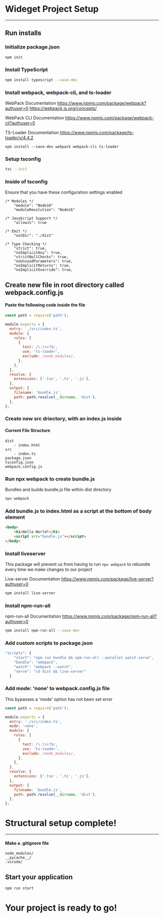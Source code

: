 # Wideget Project Setup
---
## Run installs
### Initialize package.json

```bash
npm init
```

### Install TypeScript

```bash
npm install typescript --save-dev
```

### Install webpack, webpack-cli, and ts-loader
WebPack Documentation
https://www.npmjs.com/package/webpack?authuser=0
https://webpack.js.org/concepts/

WebPack CLI Documentation
https://www.npmjs.com/package/webpack-cli?authuser=0

TS-Loader Documentation
https://www.npmjs.com/package/ts-loader/v/4.4.2

```
npm install --save-dev webpack webpack-cli ts-loader
```

### Setup tsconfig
```bash
tsc --init
```

### Inside of tsconfig
Ensure that you have these configuration settings enabled

```
/* Modules */
    "module": "Node16"
    "moduleResolution": "Node16"

/* JavaScript Support */
    "allowJs": true

/* Emit */
    "outDir": "./dist"

/* Type Checking */
    "strict": true, 
    "noImplicitAny": true,
    "strictNullChecks": true,
    "noUnusedParameters": true, 
    "noImplicitReturns": true,
    "noImplicitOverride": true, 
```

## Create new file in root directory called webpack.config.js
#### Paste the following code inside the file

```javascript
const path = require('path');

module.exports = {
  entry: './src/index.ts',
  module: {
    rules: [
      {
        test: /\.tsx?$/,
        use: 'ts-loader',
        exclude: /node_modules/,
      },
    ],
  },
  resolve: {
    extensions: ['.tsx', '.ts', '.js'],
  },
  output: {
    filename: 'bundle.js',
    path: path.resolve(__dirname, 'dist'),
  },
};
```

### Create new src driectory, with an index.js inside
#### Current File Structure

```
dist
    - index.html
src
    - index.ts
package.json
tsconfig.json
webpack.config.js
```

### Run npx webpack to create bundle.js
Bundles and builds bundle.js file within dist directory

```bash
npx webpack
```

### Add bundle.js to index.html as a script at the bottom of body element

```html
<body>
    <h1>Hello World!</h1>
    <script src="bundle.js"></script>
</body>
```

### Install liveserver
This package will prevent us from having to run ```npx webpack``` to rebundle every time we make changes to our project

Live-server Documentation
https://www.npmjs.com/package/live-server?authuser=0

```bash
npm install live-server
```

### Install npm-run-all
npm-run-all Documentation
https://www.npmjs.com/package/npm-run-all?authuser=0

```bash
npm install npm-run-all --save-dev
```

### Add custom scripts to package.json


```javascript
"scripts": {
    "start": "npm run bundle && npm-run-all --parallel watch serve",
    "bundle": "webpack",
    "watch": "webpack --watch",
    "serve": "cd dist && live-server"
  }
```

### Add mode: 'none' to webpack.config.js file
This bypasses a 'mode' option has not been set error

```javascript
const path = require('path');

module.exports = {
  entry: './src/index.ts',
  mode: 'none',
  module: {
    rules: [
      {
        test: /\.tsx?$/,
        use: 'ts-loader',
        exclude: /node_modules/,
      },
    ],
  },
  resolve: {
    extensions: ['.tsx', '.ts', '.js'],
  },
  output: {
    filename: 'bundle.js',
    path: path.resolve(__dirname, 'dist'),
  },
};
```

# Structural setup complete!
---
#### Make a .gitignore file
```
node_modules/
__pycache__/
.vscode/
```

## Start your application

```bash
npm run start
```

# Your project is ready to go!